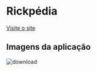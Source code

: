 # Rickpédia

<a target="_blank" href="https://rickandmorty01.vercel.app/">Visite o site</a>

## Imagens da aplicação

![download](https://user-images.githubusercontent.com/58434465/196962104-6fe2c409-f9d8-4b24-a023-abc1d2d9c57c.png)
